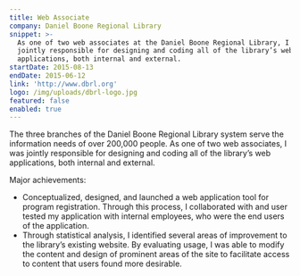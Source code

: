 ```yaml
---
title: Web Associate
company: Daniel Boone Regional Library
snippet: >-
  As one of two web associates at the Daniel Boone Regional Library, I was
  jointly responsible for designing and coding all of the library’s web
  applications, both internal and external.
startDate: 2015-08-13
endDate: 2015-06-12
link: 'http://www.dbrl.org'
logo: /img/uploads/dbrl-logo.jpg
featured: false
enabled: true
---
```

The three branches of the Daniel Boone Regional Library system serve the information needs of over 200,000 people. As one of two web associates, I was jointly responsible for designing and coding all of the library’s web applications, both internal and external. 

Major achievements:
- Conceptualized, designed, and launched a web application tool for program registration. Through this process, I collaborated with and user tested my application with internal employees, who were the end users of the application.
- Through statistical analysis, I identified several areas of improvement to the library’s existing website. By evaluating usage, I was able to modify the content and design of prominent areas of the site to facilitate access to content that users found more desirable. 
